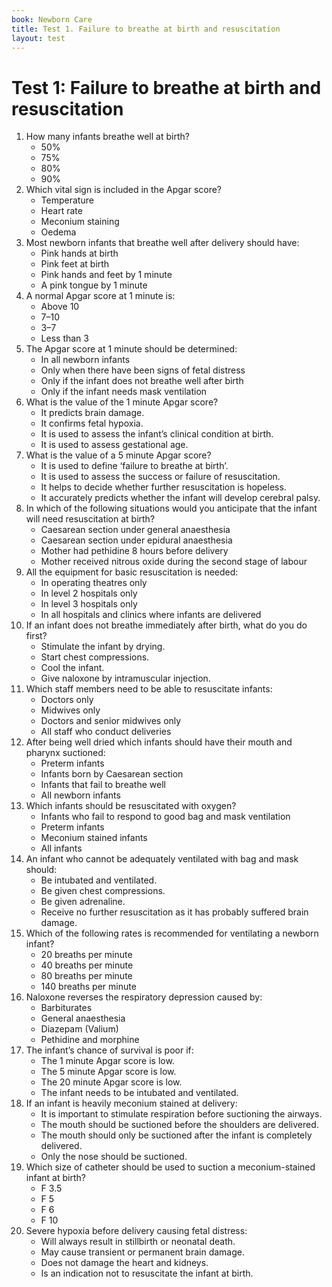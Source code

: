 ```yaml
---
book: Newborn Care
title: Test 1. Failure to breathe at birth and resuscitation
layout: test
---
```


# Test 1: Failure to breathe at birth and resuscitation

1.	How many infants breathe well at birth?
	-	50%
	-	75%
	-	80%
	+	90%
2.	Which vital sign is included in the Apgar score?
	-	Temperature
	+	Heart rate
	-	Meconium staining
	-	Oedema
3.	Most newborn infants that breathe well after delivery should have:
	-	Pink hands at birth
	-	Pink feet at birth
	-	Pink hands and feet by 1 minute
	+	A pink tongue by 1 minute
4.	A normal Apgar score at 1 minute is:
	-	Above 10
	+	7–10
	-	3–7
	-	Less than 3
5.	The Apgar score at 1 minute should be determined: 
	+	In all newborn infants
	-	Only when there have been signs of fetal distress
	-	Only if the infant does not breathe well after birth
	-	Only if the infant needs mask ventilation
6.	What is the value of the 1 minute Apgar score?
	-	It predicts brain damage.
	-	It confirms fetal hypoxia.
	+	It is used to assess the infant’s clinical condition at birth.
	-	It is used to assess gestational age.
7.	What is the value of a 5 minute Apgar score?
	-	It is used to define ‘failure to breathe at birth’.
	+	It is used to assess the success or failure of resuscitation.
	-	It helps to decide whether further resuscitation is hopeless.
	-	It accurately predicts whether the infant will develop cerebral palsy.
8.	In which of the following situations would you anticipate that the infant will need resuscitation at birth?
	+	Caesarean section under general anaesthesia
	-	Caesarean section under epidural anaesthesia
	-	Mother had pethidine 8 hours before delivery
	-	Mother received nitrous oxide during the second stage of labour
9.	All the equipment for basic resuscitation is needed:
	-	In operating theatres only
	-	In level 2 hospitals only
	-	In level 3 hospitals only
	+	In all hospitals and clinics where infants are delivered
10.	If an infant does not breathe immediately after birth, what do you do first?
	+	Stimulate the infant by drying.
	-	Start chest compressions.
	-	Cool the infant.
	-	Give naloxone by intramuscular injection.
11.	Which staff members need to be able to resuscitate infants:
	-	Doctors only
	-	Midwives only
	-	Doctors and senior midwives only
	+	All staff who conduct deliveries
12.	After being well dried which infants should have their mouth and pharynx suctioned:
	-	Preterm infants
	-	Infants born by Caesarean section
	+	Infants that fail to breathe well
	-	All newborn infants
13.	Which infants should be resuscitated with oxygen?
	+	Infants who fail to respond to good bag and mask ventilation
	-	Preterm infants
	-	Meconium stained infants
	-	All infants
14.	An infant who cannot be adequately ventilated with bag and mask should: 
	+	Be intubated and ventilated.
	-	Be given chest compressions.
	-	Be given adrenaline.
	-	Receive no further resuscitation as it has probably suffered brain damage.
15.	Which of the following rates is recommended for ventilating a newborn infant?
	-	20 breaths per minute
	+	40 breaths per minute
	-	80 breaths per minute
	-	140 breaths per minute
16.	Naloxone reverses the respiratory depression caused by:
	-	Barbiturates
	-	General anaesthesia
	-	Diazepam (Valium)
	+	Pethidine and morphine
17.	The infant’s chance of survival is poor if:
	-	The 1 minute Apgar score is low.
	-	The 5 minute Apgar score is low.
	+	The 20 minute Apgar score is low.
	-	The infant needs to be intubated and ventilated.
18.	If an infant is heavily meconium stained at delivery:
	-	It is important to stimulate respiration before suctioning the airways.
	+	The mouth should be suctioned before the shoulders are delivered.
	-	The mouth should only be suctioned after the infant is completely delivered.
	-	Only the nose should be suctioned.
19.	Which size of catheter should be used to suction a meconium-stained infant at birth?
	-	F 3.5
	-	F 5
	-	F 6
	+	F 10
20.	Severe hypoxia before delivery causing fetal distress:
	-	Will always result in stillbirth or neonatal death.
	+	May cause transient or permanent brain damage.
	-	Does not damage the heart and kidneys.
	-	Is an indication not to resuscitate the infant at birth.
